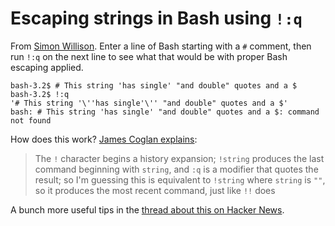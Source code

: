# Escaping strings in Bash using `!:q`

From [Simon Willison](https://github.com/simonw/til/blob/main/bash/escaping-a-string.md). Enter a line of Bash starting with a `#` comment, then run `!:q` on the next line to see what that would be with proper Bash escaping applied.

```
bash-3.2$ # This string 'has single' "and double" quotes and a $
bash-3.2$ !:q
'# This string '\''has single'\'' "and double" quotes and a $'
bash: # This string 'has single' "and double" quotes and a $: command not found
```
How does this work? [James Coglan explains](https://twitter.com/mountain_ghosts/status/1311767073933099010):

> The `!` character begins a history expansion; `!string` produces the last command beginning with `string`, and `:q` is a modifier that quotes the result; so I'm guessing this is equivalent to `!string` where `string` is `""`, so it produces the most recent command, just like `!!` does

A bunch more useful tips in the [thread about this on Hacker News](https://news.ycombinator.com/item?id=24659282).